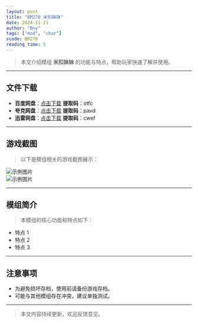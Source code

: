 ```yaml
---
layout: post
title: "BM270 米扣妹妹"
date: 2024-11-21
author: "Bny"
tags: ["mod", "char"]
scode: BM270
reading_time: 5
---
```


> 本文介绍模组 **米扣妹妹** 的功能与特点，帮助玩家快速了解并使用。

---





## 文件下载
- **百度网盘**：[点击下载](https://pan.baidu.com/s/1Hm3o7-kH-m100cQph2RMsQ?pwd=otfc)  **提取码**：otfc  
- **夸克网盘**：[点击下载](https://pan.quark.cn/s/acc6d5017e16?pwd=pavd)  **提取码**：pavd  
- **迅雷网盘**：[点击下载](https://pan.xunlei.com/s/VOCCbRWgxnbF32yOtVooW8b-A1?pwd=cwef)  **提取码**：cwef  

---

## 游戏截图
> 以下是模组相关的游戏截图展示：

![示例图片](https://example.com/screenshot1.jpg)  
![示例图片](https://example.com/screenshot2.jpg)

---

## 模组简介
> 本模组的核心功能和特点如下：
- 特点 1
- 特点 2
- 特点 3

---

## 注意事项
- 为避免损坏存档，使用前请备份游戏存档。
- 可能与其他模组存在冲突，建议单独测试。

---

> 本文内容持续更新，欢迎反馈意见。
